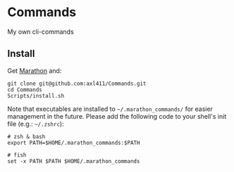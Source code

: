 # Commands

My own cli-commands

## Install

Get [Marathon](https://github.com/JohnSundell/Marathon) and:

```
git clone git@github.com:axl411/Commands.git
cd Commands
Scripts/install.sh
```

Note that executables are installed to `~/.marathon_commands/` for easier management in the future. Please add the following code to your shell's init file (e.g.: `~/.zshrc`):

```
# zsh & bash
export PATH=$HOME/.marathon_commands:$PATH

# fish
set -x PATH $PATH $HOME/.marathon_commands
```
